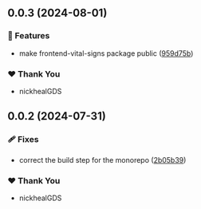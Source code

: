 ## 0.0.3 (2024-08-01)


### 🚀 Features

- make frontend-vital-signs package public ([959d75b](https://github.com/govuk-one-login/govuk-one-login-frontend/commit/959d75b))


### ❤️  Thank You

- nickhealGDS

## 0.0.2 (2024-07-31)


### 🩹 Fixes

- correct the build step for the monorepo ([2b05b39](https://github.com/govuk-one-login/govuk-one-login-frontend/commit/2b05b39))


### ❤️  Thank You

- nickhealGDS